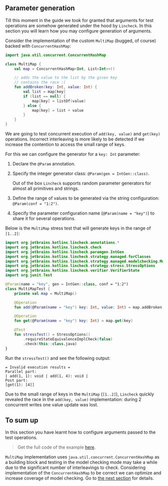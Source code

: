 ## Parameter generation

Till this moment in the guide we took for granted that arguments for test operations are somehow generated under the hood by `Lincheck`.
In this section you will learn how you may configure generation of arguments.

Consider the implementation of the custom `MultiMap` (bugged, of course) backed with `ConcurrentHashMap`:

```kotlin
import java.util.concurrent.ConcurrentHashMap

class MultiMap {
    val map = ConcurrentHashMap<Int, List<Int>>()

    // adds the value to the list by the given key
    // contains the race :(
    fun addBroken(key: Int, value: Int) {
        val list = map[key]
        if (list == null) {
            map[key] = listOf(value)
        } else {
            map[key] = list + value
        }
    }
}
```

We are going to test concurrent execution of `add(key, value)` and `get(key)` operations. Incorrect interleaving is more 
likely to be detected if we increase the contention to access the small range of keys.

For this we can configure the generator for a `key: Int` parameter:
1. Declare the `@Param` annotation.
2. Specify the integer generator class: `@Param(gen = IntGen::class)`. 
   
   Out of the box `Lincheck` supports random parameter generators for almost all primitives and strings.
3. Define the range of values to be generated via the string configuration: `@Param(conf = "1:2")`.
4. Specify the parameter configuration name (`@Param(name = "key")`) to share it for several operations.

Below is the `MultiMap` stress test that will generate keys in the range of `[1..2]`: 

```kotlin
import org.jetbrains.kotlinx.lincheck.annotations.*
import org.jetbrains.kotlinx.lincheck.check
import org.jetbrains.kotlinx.lincheck.paramgen.IntGen
import org.jetbrains.kotlinx.lincheck.strategy.managed.forClasses
import org.jetbrains.kotlinx.lincheck.strategy.managed.modelchecking.ModelCheckingOptions
import org.jetbrains.kotlinx.lincheck.strategy.stress.StressOptions
import org.jetbrains.kotlinx.lincheck.verifier.VerifierState
import org.junit.Test

@Param(name = "key", gen = IntGen::class, conf = "1:2")
class MultiMapTest {
    private val map = MultiMap()

    @Operation
    fun add(@Param(name = "key") key: Int, value: Int) = map.addBroken(key, value)

    @Operation
    fun get(@Param(name = "key") key: Int) = map.get(key)

    @Test
    fun stressTest() = StressOptions()
        .requireStateEquivalenceImplCheck(false)
        .check(this::class.java)
}
```

Run the `stressTest()` and see the following output:

```text
= Invalid execution results =
Parallel part:
| add(1, 1): void | add(1, 4): void |
Post part:
[get(1): [4]]
```

Due to the small range of keys in the `MultiMap` (`[1..2]`), 
`Lincheck` quickly revealed the race in the `add(key, value)` implementation: during 2 concurrent writes one value update was lost. 

## To sum up

In this section you have learnt how to configure arguments passed to the test operations.

> Get the full code of the example [here](../src/jvm/test/org/jetbrains/kotlinx/lincheck/test/guide/MultiMapTest.kt).

`MultiMap` implementation uses `java.util.concurrent.ConcurrentHashMap` as a building block and testing in the model checking mode may take a while due to the significant number of interleavings to check. 
Considering implementation of the `ConcurrentHashMap` to be correct we can optimize and increase coverage of model checking. 
Go to [the next section](modular-testing.md) for details.